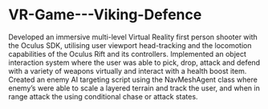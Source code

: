 # VR-Game---Viking-Defence
Developed an immersive multi-level Virtual Reality first person shooter with the Oculus SDK, utilising user viewport head-tracking and the locomotion capabilities of the Oculus Rift and its controllers. Implemented an object interaction system where the user was able to pick, drop, attack and defend with a variety of weapons virtually and interact with a health boost item. Created an enemy AI targeting script using the NavMeshAgent class where enemy’s were able to scale a layered terrain and track the user, and when in range attack the using conditional chase or attack states. 

